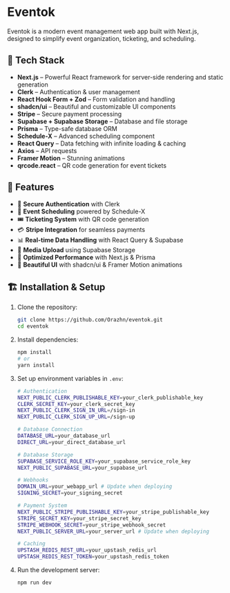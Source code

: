 # Eventok


Eventok is a modern event management web app built with Next.js, designed to simplify event organization, ticketing, and scheduling.

## 🚀 Tech Stack

- **Next.js** – Powerful React framework for server-side rendering and static generation
- **Clerk** – Authentication & user management
- **React Hook Form + Zod** – Form validation and handling
- **shadcn/ui** – Beautiful and customizable UI components
- **Stripe** – Secure payment processing
- **Supabase + Supabase Storage** – Database and file storage
- **Prisma** – Type-safe database ORM
- **Schedule-X** – Advanced scheduling component
- **React Query** – Data fetching with infinite loading & caching
- **Axios** – API requests
- **Framer Motion** – Stunning animations
- **qrcode.react** – QR code generation for event tickets

## 🎯 Features

- 🔐 **Secure Authentication** with Clerk
- 📆 **Event Scheduling** powered by Schedule-X
- 🎟️ **Ticketing System** with QR code generation
- 💳 **Stripe Integration** for seamless payments
- 📊 **Real-time Data Handling** with React Query & Supabase
- 📸 **Media Upload** using Supabase Storage
- 🚀 **Optimized Performance** with Next.js & Prisma
- 🎨 **Beautiful UI** with shadcn/ui & Framer Motion animations

## 🏗️ Installation & Setup

1. Clone the repository:
   ```sh
   git clone https://github.com/Orazhn/eventok.git
   cd eventok
   ```
2. Install dependencies:
   ```sh
   npm install
   # or
   yarn install
   ```
3. Set up environment variables in `.env`:
   ```sh
   # Authentication
   NEXT_PUBLIC_CLERK_PUBLISHABLE_KEY=your_clerk_publishable_key
   CLERK_SECRET_KEY=your_clerk_secret_key
   NEXT_PUBLIC_CLERK_SIGN_IN_URL=/sign-in
   NEXT_PUBLIC_CLERK_SIGN_UP_URL=/sign-up

   # Database Connection
   DATABASE_URL=your_database_url
   DIRECT_URL=your_direct_database_url

   # Database Storage
   SUPABASE_SERVICE_ROLE_KEY=your_supabase_service_role_key
   NEXT_PUBLIC_SUPABASE_URL=your_supabase_url

   # Webhooks
   DOMAIN_URL=your_webapp_url # Update when deploying
   SIGNING_SECRET=your_signing_secret

   # Payment System
   NEXT_PUBLIC_STRIPE_PUBLISHABLE_KEY=your_stripe_publishable_key
   STRIPE_SECRET_KEY=your_stripe_secret_key
   STRIPE_WEBHOOK_SECRET=your_stripe_webhook_secret
   NEXT_PUBLIC_SERVER_URL=your_server_url # Update when deploying

   # Caching
   UPSTASH_REDIS_REST_URL=your_upstash_redis_url
   UPSTASH_REDIS_REST_TOKEN=your_upstash_redis_token
   ```
4. Run the development server:
   ```sh
   npm run dev
   ```


